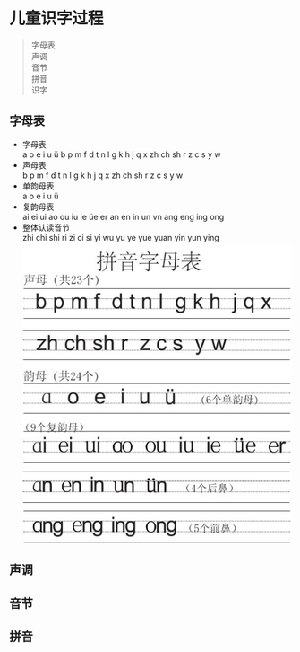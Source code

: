 儿童识字过程
=======================
> 字母表    
> 声调  
> 音节  
> 拼音  
> 识字 

## 字母表
* 字母表  
a o e i u ü b p m f d t n l g k h j q x zh ch sh r z c s y w   
* 声母表  
b p m f d t n l g k h j q x zh ch sh r z c s y w   
* 单韵母表  
a o e i u ü   
* 复韵母表  
ai ei ui ao ou iu ie üe er an en in un vn ang eng ing ong   
* 整体认读音节  
zhi chi shi ri zi ci si yi wu yu ye yue yuan yin yun ying   
![字母表](alphabet.jpg)

## 声调
## 音节
## 拼音

